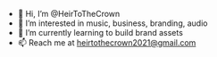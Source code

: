 - 👋 Hi, I’m @HeirToTheCrown
- 👀 I’m interested in music, business, branding, audio 
- 🌱 I’m currently learning to build brand assets
- 📫 Reach me at heirtothecrown2021@gmail.com

<!---
HeirToTheCrown/HeirToTheCrown is a ✨ special ✨ repository because its `README.md` (this file) appears on your GitHub profile.
You can click the Preview link to take a look at your changes.
--->

